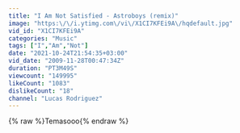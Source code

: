 ```yaml
---
title: "I Am Not Satisfied - Astroboys (remix)"
image: "https:\/\/i.ytimg.com\/vi\/X1CI7KFEi9A\/hqdefault.jpg"
vid_id: "X1CI7KFEi9A"
categories: "Music"
tags: ["I","Am","Not"]
date: "2021-10-24T21:54:35+03:00"
vid_date: "2009-11-28T00:47:34Z"
duration: "PT3M49S"
viewcount: "149995"
likeCount: "1083"
dislikeCount: "18"
channel: "Lucas Rodriguez"
---
```

{% raw %}Temasooo{% endraw %}
